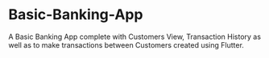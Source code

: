 # Basic-Banking-App
A Basic Banking App complete with Customers View, Transaction History as well as to make transactions between Customers created using Flutter.
